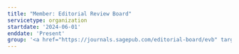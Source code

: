 ```yaml
---
title: "Member: Editorial Review Board"
servicetype: organization
startdate: '2024-06-01'
enddate: 'Present'
group: '<a href="https://journals.sagepub.com/editorial-board/evb" target="_blank">Evolutionary Bioinformatics</a>'
---
```

